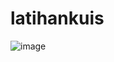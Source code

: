 # latihankuis

![image](https://github.com/NaafiulRazzaqW/latihankuis/assets/88121499/7cd38273-7a8e-4cb1-8369-9a8e201e5d0a)
